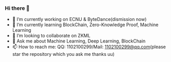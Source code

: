 ### Hi there 👋

<!--
**YeexiaoZheng/YeexiaoZheng** is a ✨ _special_ ✨ repository because its `README.md` (this file) appears on your GitHub profile.

Here are some ideas to get you started:

- 🔭 I’m currently working on ECNU & ByteDance
- 🌱 I’m currently learning BlockChain, Zero-Knowledge Proof, Machine Learning
- 👯 I’m looking to collaborate on ZKML
- 🤔 I’m looking for help with how to deal with unique picture
- 💬 Ask me about Machine Learning, Deep Learning, BlockChain
- 📫 How to reach me: QQ: 1102100299
- 😄 Pronouns: ...
- ⚡ Fun fact: ...
-->
- 🔭 I’m currently working on ECNU & ByteDance(dismission now)
- 🌱 I’m currently learning BlockChain, Zero-Knowledge Proof, Machine Learning
- 👯 I’m looking to collaborate on ZKML
- 💬 Ask me about Machine Learning, Deep Learning, BlockChain
- 📫 How to reach me: QQ: 1102100299/Mail: 1102100299@qq.com(please star the repository which you ask me thanks uu)
